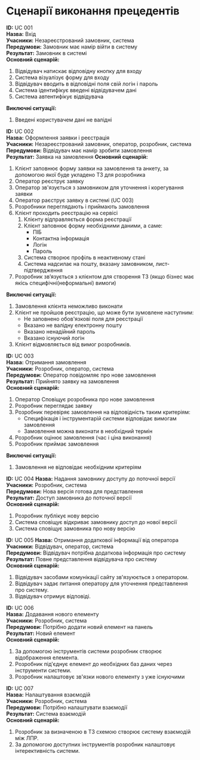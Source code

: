 # Сценарії виконання прецедентів  

**ID:** UC 001  
**Назва:** Вхід  
**Учасники:** Незареєстрований замовник, система  
**Передумови:** Замовник має намір війти в систему   
**Результат:** Замовник в системі  
**Основний сценарій:**
1. Відвідувач натискає відповідну кнопку для входу
2. Система візуалізує форму для входу
3. Відвідувач вводить в відповідні поля свій логін і пароль
4. Система ідентифікує введені відвідувачем дані
5. Система автентифікує відвідувача

**Виключні ситуації:**  
1. Введені користувачем дані не валідні


**ID:** UC 002  
**Назва:** Оформлення заявки і реєстрація  
**Учасники:** Незареєстрований замовник, оператор, розробник, система  
**Передумови:** Відвідувач має намір зробити замовлення  
**Результат:** Заявка на замовлення 
**Основний сценарій:**
1. Клієнт заповнює форму заявки на замовлення та анкету, за допомогою якої буде укладено ТЗ для розробника
2. Оператор реєструє заявку
3. Оператор зв'язується з замовником для уточнення і корегування заявки
4. Оператор раєструє заявку в системі (UC 003)
5. Розробники переглядають і приймають замовлення
6. Клієнт проходить реєстрацію на сервісі
    1. Клієнту відправляється форма реєстрації
    2. Клієнт заповнює форму необхідними даними, а саме:
        * ПІБ
        * Контактна інформація
        * Логін
        * Пароль
    3. Система створює профіль в неактивному стані
    4. Система надсилає на пошту, вказану замовником, лист-підтвердження
7. Розробник зв’язується з клієнтом для створення ТЗ (якщо бізнес має якісь специфічні(неформальні) вимоги)

**Виключні ситуації:**  
1. Замовлення клієнта неможливо виконати
2. Клієнт не пройшов реєстрацію, що може бути зумовлене наступним:
    * Не заповнено обов'язкові поля для реєстрації
    * Вказано не валідну електронну пошту
    * Вказано ненадійний пароль
    * Вказано існуючий логін
3. Клієнт відмовляється від вимог розробників.

**ID:** UC 003  
**Назва:** Отримання замовлення  
**Учасники:** Розробник, оператор, система  
**Передумови:** Оператор повідомляє про нове замовлення  
**Результат:** Прийнято заявку на замовлення  
**Основний сценарій:**
1. Оператор Сповіщує розробника про нове замовлення
2. Розробник переглядає заявку
3. Розробник перевіряє замовлення на відповідність таким критеріям:
    * Специфікація і інструментарій системи відповідає вимогам замовлення
    * Замовлення можна виконати в необхідний термін
4. Розробник оцінює замовлення (час і ціна виконання)
5. Розробник приймає замовлення

**Виключні ситуації:**  
1. Замовлення не відповідає необхідним критеріям

**ID:** UC 004 
**Назва:** Надання замовнику доступу до поточної версії  
**Учасники:** Розробник, система  
**Передумови:** Нова версія готова для представлення  
**Результат:** Доступ замовника до поточної версії   
**Основний сценарій:**
1. Розробник публікує нову версію
3. Система сповіщує відкриває замовнику доступ до нової версії
4. Система сповіщує замовника про нову версію

**ID:** UC 005 
**Назва:** Отримання додаткової інформації від оператора
**Учасники:** Відвідувач, оператор, система  
**Передумови:** Відвідувач потрібна додаткова інформація про систему  
**Результат:** Повне представлення відвідувача про систему   
**Основний сценарій:**
1. Відвідувач засобами комунікації сайту зв'язуюється з оператором.
2. Відвідувач задає питання оператору для уточнення представлення про систему.
3. Відвідувач отримує відповіді.


**ID:** UC 006  
**Назва:** Додавання нового елементу  
**Учасники:** Розробник, система  
**Передумови:** Потрібно додати новий елемент на панель    
**Результат:** Новий елемент  
**Основний сценарій:**  
1. За допомогою інструментів системи розробник створює відображення елемента.
2. Розробник під'єднує елемент до необхідних баз даних через інструменти системи.
3. Розробник налаштовує зв'язки нового елементу з уже існуючими

**ID:** UC 007   
**Назва:** Налаштування взаємодій  
**Учасники:** Розробник, система  
**Передумови:** Потрібно налаштувати взаємодії    
**Результат:** Система взаємодій  
**Основний сценарій:**
1. Розробник за визначеною в ТЗ схемою створює систему взаємодій між ЛПР.
2. За допомогою доступних інструментів розробник налаштовує інтерективність системи.